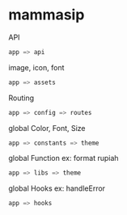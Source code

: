 # mammasip

API

```groovy
app => api
```

image, icon, font

```groovy
app => assets
```

Routing

```groovy
app => config => routes
```

global Color, Font, Size

```groovy
app => constants => theme
```

global Function ex: format rupiah

```groovy
app => libs => theme
```

global Hooks ex: handleError

```groovy
app => hooks
```
